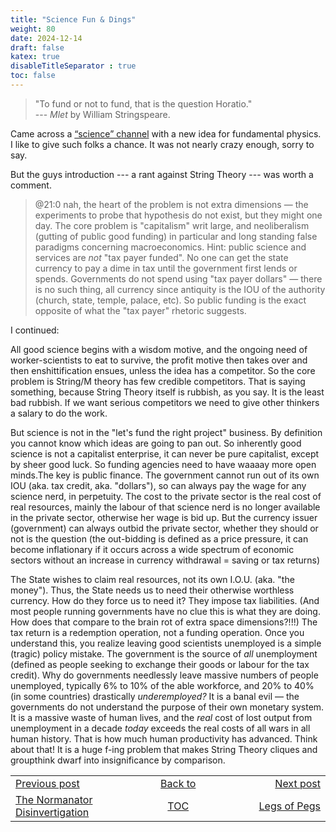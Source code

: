 ```yaml
---
title: "Science Fun & Dings"
weight: 80
date: 2024-12-14
draft: false
katex: true
disableTitleSeparator : true
toc: false
---
```



> "To fund or not to fund, that is the question Horatio."   
 --- _Mlet_ by William Stringspeare.
 
Came across a 
[“science” channel](https://www.youtube.com/watch?v=j0b9eHBG8zc) with a new 
idea for fundamental physics.
I like to give such folks a chance. It was not nearly crazy enough, sorry 
to say.

But the guys introduction --- a rant against String Theory --- was worth 
a comment.

> @21:0 nah, the heart of the problem is not extra dimensions — the 
experiments to probe that hypothesis do not exist, but they might one day. 
The core problem is "capitalism" writ large, and neoliberalism (gutting of 
public good funding) in particular and long standing false paradigms 
concerning macroeconomics. Hint: public science and services are _not_ 
"tax payer funded". No one can get the state currency to pay a dime in tax 
until the government first lends or spends. Governments do not spend 
using "tax payer dollars" — there is no such thing, all currency since 
antiquity is the IOU of the authority (church, state, temple, palace, etc). 
So public funding is the exact opposite of what the "tax payer" 
rhetoric suggests.

I continued:

All good science begins with a wisdom motive, and the ongoing need of 
worker-scientists to eat to survive, the profit motive then takes over and 
then enshittification ensues, unless the idea has a competitor.  So the 
core problem is String/M theory has few credible competitors. That is 
saying something, because String Theory itself is rubbish, as you say. It 
is the least bad rubbish. If we want serious competitors we need to give 
other thinkers a salary to do the work.

But science is not in the "let's fund the right project" business. By 
definition you cannot know which ideas are going to pan out. So inherently 
good science is not a capitalist enterprise, it can never be pure 
capitalist, except by sheer good luck. So funding agencies need to have 
waaaay more open minds.The key is public finance. The government cannot 
run out of its own IOU (aka. tax credit, aka. "dollars"), so can always pay 
the wage for any science nerd, in perpetuity. The cost to the private sector 
is the real cost of real resources, mainly the labour of that science nerd 
is no longer available in the private sector, otherwise her wage is bid up. 
But the currency issuer (government) can always outbid the private sector, 
whether they should or not is the question (the out-bidding is defined as 
a price pressure, it can become inflationary if it occurs across a wide 
spectrum of economic sectors without an increase in currency withdrawal = 
saving or tax returns)

The State wishes to claim real resources, not its own I.O.U. 
(aka. "the money"). Thus, the State needs us to need their otherwise 
worthless currency. How do they force us to need it? They impose tax 
liabilities. (And most people running governments have no clue this is 
what they are doing. How does that compare to the brain rot of extra 
space dimensions?!!!)  The tax return is a redemption operation, not a 
funding operation. Once you understand this, you realize leaving good 
scientists unemployed is a simple (tragic) policy mistake. The government 
is the source of _all_ unemployment (defined as people seeking to exchange 
their goods or labour for the tax credit). Why do governments needlessly 
leave massive numbers of people unemployed, typically 6% to 10% of the 
able workforce, and 20% to 40% (in some countries) 
drastically _underemployed?_  It is a banal evil — the governments do not 
understand the purpose of their own monetary system.  It is a massive 
waste of human lives, and the *_real_* cost of lost output from 
unemployment in a decade _today_ exceeds the real costs of all wars in 
all human history. That is how much human productivity has advanced. Think 
about that!  It is a huge f-ing problem that makes String Theory cliques 
and groupthink dwarf into insignificance by comparison.



<table style="border-collapse: collapse; border=0;">
    <colgroup>
       <col span="1" style="width: 20%;">
       <col span="1" style="width: 20%;">
       <col span="1" style="width: 20%;">
    </colgroup>
<tr style="border: 1px solid color:#0f0f0f;">
<td style="border: 1px solid color:#0f0f0f;">
<a href="../78_normanator_disinvertigation">Previous post</a></td>
<td style="border: 1px solid color:#0f0f0f; text-align:center;">
<a href="../">Back to</a></td>
<td style="border: 1px solid color:#0f0f0f; text-align:right;">
<a href="../80_the_legs_of_pegs">Next post</a></td>
</tr>
<tr style="border: 1px solid color:#0f0f0f;">
<td style="border: 1px solid color:#0f0f0f;">
<a href="../78_normanator_disinvertigation">The Normanator Disinvertigation</a></td>
<td style="border: 1px solid color:#0f0f0f; text-align:center;">
<a href="../">TOC</a></td>
<td style="border: 1px solid color:#0f0f0f; text-align:right;">
<a href="../80_the_legs_of_pegs">Legs of Pegs</a></td>
</tr>
</table>
